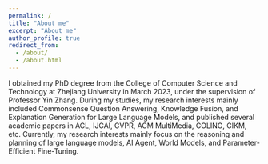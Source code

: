```yaml
---
permalink: /
title: "About me"
excerpt: "About me"
author_profile: true
redirect_from: 
  - /about/
  - /about.html
---
```

I obtained my PhD degree from the College of Computer Science and Technology at Zhejiang University in March 2023, under the supervision of Professor Yin Zhang. During my studies, my research interests mainly included Commonsense Question Answering, Knowledge Fusion, and Explanation Generation for Large Language Models, and published several academic papers in ACL, IJCAI, CVPR, ACM MultiMedia, COLING, CIKM, etc. Currently, my research interests mainly focus on the reasoning and planning of large language models, AI Agent, World Models, and Parameter-Efficient Fine-Tuning.
